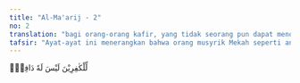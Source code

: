 ```yaml
---
title: "Al-Ma'arij - 2"
no: 2
translation: "bagi orang-orang kafir, yang tidak seorang pun dapat menolaknya,"
tafsir: "Ayat-ayat ini menerangkan bahwa orang musyrik Mekah seperti an-Nadhr bin al-Harits meminta kepada Nabi Muhammad agar segera menimpakan azab yang telah dijanjikan itu kepada mereka, seandainya ancaman itu benar-benar berasal dari Allah, dan jika Muhammad itu benar-benar seorang rasul yang diutus Allah. Permintaan itu dijawab oleh ayat ini dengan mengatakan bahwa azab yang dijanjikan itu pasti menimpa orang-orang kafir, baik diminta atau tidak. Sebab, telah menjadi sunatullah bahwa azab itu pasti ditimpakan kepada setiap orang kafir."
---
```


لِّلْكٰفِرِيْنَ لَيْسَ لَهٗ دَافِعٌۙ
